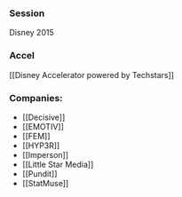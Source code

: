 
### Session
Disney 2015

### Accel
[[Disney Accelerator powered by Techstars]]

### Companies:
- [[Decisive]]
- [[EMOTIV]]
- [[FEM]]
- [[HYP3R]]
- [[Imperson]]
- [[Little Star Media]]
- [[Pundit]]
- [[StatMuse]]


